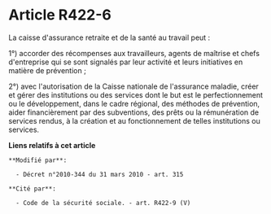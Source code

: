 # Article R422-6

La caisse d'assurance retraite et de la santé au travail  peut : 

1°) accorder des récompenses aux travailleurs, agents de maîtrise et chefs d'entreprise qui se sont signalés par leur
activité et leurs initiatives en matière de prévention ; 

2°) avec l'autorisation de la Caisse nationale de l'assurance maladie, créer et gérer des institutions ou des services dont
le but est le perfectionnement ou le développement, dans le cadre régional, des méthodes de prévention, aider financièrement
par des subventions, des prêts ou la rémunération de services rendus, à la création et au fonctionnement de telles
institutions ou services.

**Liens relatifs à cet article**

	**Modifié par**:

	  - Décret n°2010-344 du 31 mars 2010 - art. 315

	**Cité par**:

	  - Code de la sécurité sociale. - art. R422-9 (V)
